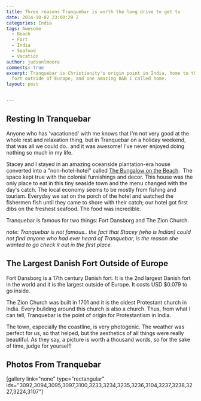 ```yaml
---
title: Three reasons Tranquebar is worth the long drive to get to
date: 2014-10-02 23:00:29 Z
categories: India
tags: Awesome
  - Beach
  - Fort
  - India
  - Seafood
  - Vacation
author: judsonlmoore
comments: true
excerpt: Tranquebar is Christianity's origin point in India, home to the largest Danish
  fort outside of Europe, and one amazing B&B I called home.
layout: post


---
```


## Resting In Tranquebar

Anyone who has 'vacationed' with me knows that I'm not very good at the whole rest and relaxation thing, but in Tranquebar on a holiday weekend, that was all we could do.. and it was awesome! I've never enjoyed doing nothing so much in my life.

Stacey and I stayed in an amazing oceanside plantation-era house converted into a "non-hotel-hotel" called [The Bungalow on the Beach](http://bungalow-on-the-beach.neemranahotels.com/).  The space kept true with the colonial furnishings and decor. This house was the only place to eat in this tiny seaside town and the menu changed with the day's catch. The local economy seems to be mostly from fishing and tourism. Everyday we sat on the porch of the hotel and watched the fishermen fish until they came to shore with their catch; our hotel got first dibs on the freshest seafood. The food was incredible.

Tranquebar is famous for two things: Fort Dansborg and The Zion Church.

_note: Tranquebar is not famous.. the fact that Stacey (who is Indian) could not find anyone who had ever heard of Tranquebar, is the reason she wanted to go check it out in the first place._

## The Largest Danish Fort Outside of Europe

Fort Dansborg is a 17th century Danish fort. It is the 2nd largest Danish fort in the world and it is the largest outside of Europe. It costs USD \$0.079 to go inside.

The Zion Church was built in 1701 and it is the oldest Protestant church in India. Every building around this church is also a church. Thus, from what I can tell, Tranquebar is the point of origin for Protestantism in India.

The town, especially the coastline, is very photogenic. The weather was perfect for us, so that helped, but the aesthetics of all things were really beautiful. As they say, a picture is worth a thousand words, so for the sake of time, judge for yourself!

## Photos From Tranquebar

[gallery link="none" type="rectangular" ids="3092,3094,3095,3097,3100,3233,3234,3235,3236,3104,3237,3238,3227,3224,3107"]
